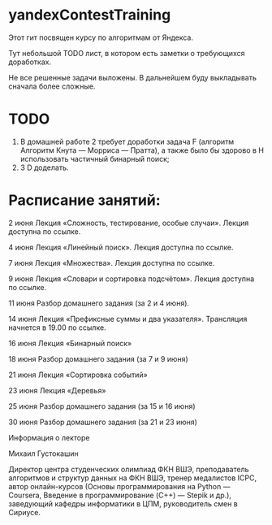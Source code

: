# yandexContestTraining

Этот гит посвящен курсу по алгоритмам от Яндекса. 

Тут небольшой TODO лист, в котором есть заметки о требующихся доработках.

Не все решенные задачи выложены. В дальнейшем буду выкладывать сначала более сложные.

# TODO

1. В домашней работе 2 требует доработки задача F (алгоритм Алгоритм Кнута — Морриса — Пратта), а также было бы здорово
в H использовать частичный бинарный поиск;
2. 3 D доделать.

# Расписание занятий:

2 июня	Лекция «Сложность, тестирование, особые случаи». Лекция доступна по ссылке.

4 июня	Лекция «Линейный поиск». Лекция доступна по ссылке.

7 июня	Лекция «Множества». Лекция доступна по ссылке.

9 июня	Лекция «Словари и сортировка подсчётом». Лекция доступна по ссылке.

11 июня	Разбор домашнего задания (за 2 и 4 июня). 

14 июня	Лекция «Префиксные суммы и два указателя». Трансляция начнется в 19.00 по ссылке.

16 июня	Лекция «Бинарный поиск»

18 июня	Разбор домашнего задания (за 7 и 9 июня)

21 июня	Лекция «Сортировка событий»

23 июня	Лекция «Деревья»

25 июня	Разбор домашнего задания (за 15 и 16 июня)

30 июня	Разбор домашнего задания (за 21 и 23 июня)


Информация о лекторе

Михаил Густокашин

Директор центра студенческих олимпиад ФКН ВШЭ, преподаватель алгоритмов и структур данных на ФКН ВШЭ, тренер медалистов ICPC, автор онлайн-курсов (Основы программирования на Python — Coursera, Введение в программирование (C++) — Stepik и др.), заведующий кафедры информатики в ЦПМ, руководитель смен в Сириусе.